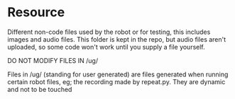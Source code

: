 # Resource

Different non-code files used by the robot or for testing, this includes images and audio files.
This folder is kept in the repo, but audio files aren't uploaded, so some code won't work until you supply a file yourself.

DO NOT MODIFY FILES IN /ug/

Files in /ug/ (standing for user generated) are files generated when running certain robot files, eg; the recording made by repeat.py.
They are dynamic and not to be touched
